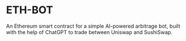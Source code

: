 # ETH-BOT
An Ethereum smart contract for a simple AI-powered arbitrage bot, built with the help of ChatGPT to trade between Uniswap and SushiSwap.
